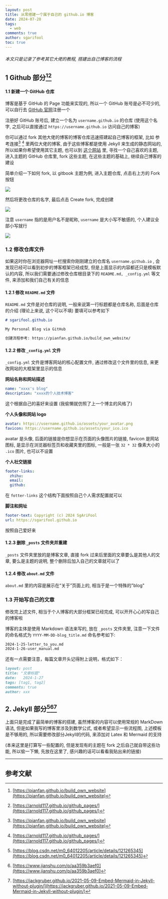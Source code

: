 ```yaml
---
layout: post
title: 从零搭建一个属于自己的 github.io 博客
date: 2024-07-28
tags:
  - web
comments: true
author: sgarifool
toc: true
---
```


###### 本文只是记录了参考其它大佬的教程, 搭建出自己博客的流程

<!-- more -->

## 1 Github 部分[^1][^2]

#### 1.1 新建一个 GitHub 仓库

博客是基于 GitHub 的 Page 功能来实现的, 所以一个 GitHub 账号是必不可少的, 可以自行去 [GitHub 官网](https://github.com)注册一个

注册好 GitHub 账号后, 建立一个名为 `username.github.io` 的仓库 (使用这个名字, 之后可以直接通过 `https://username.github.io` 访问自己的博客)

你可以通过 fork 其他大佬的博客的博客仓库迅速搭建起自己博客的框架, 比如 参考连接[^1] [^2] 里两位大佬的博客, 由于这些博客都是使用 Jekyll 来生成的静态网站的, 所以如果你希望使用其它主题, 也可以到 [这个网站](http://jekyllthemes.org/) 里, 寻找一个自己喜欢的主题, 进入主题的 GitHub 仓库里, fork 这些主题, 在这些主题的基础上, 继续自己博客的建设

简单介绍一下如何 fork, 以 gitbook 主题为例, 进入主题仓库, 点击右上方的 Fork 按钮

![](../assets/img-2024-07-23-build_own_blog.png)

然后将更改仓库的名字, 最后点击 Create fork, 完成创建

![](../assets/img-2024-07-23-build_own_blog-1.png)

注意 `username` 指的是用户名不是昵称, `username` 是大小写不敏感的, 个人建议全部小写就行

![](../assets/img-2024-07-23-build_own_blog-2.png)

### 1.2 修改仓库文件

如果这时你在浏览器网址一栏搜索你刚刚建立的仓库名 `username.github.io` , 会发现已经可以看到初步的博客框架已经成型, 但是上面显示的内容都还只是模板默认的内容, 所以我们需要通过修改仓库根目录下的 `README.md, _config.yml` 等文件, 来添加和我们自己有关的信息

#### 1.2.1 修改 `README.md` 文件

`README.md` 文件是对仓库的说明, 一般来说第一行标题都是仓库名称, 后面是仓库的介绍 (理论上来说, 这个可以不填) 要填可以参考如下

```markdown
# sgarifool.github.io

My Personal Blog via GitHub

创建流程参考: https://pianfan.github.io/build_own_website/
```

#### 1.2.2 修改 `_config.yml` 文件

`_config.yml` 文件是博客网站的核心配置文件, 通过修改这个文件里的信息, 来更改网站的大框架里显示的信息

**网站名称和网站描述**

```yml
name: "xxxx's blog"
description: "xxxx的个人技术博客"
```

这个根据自己的喜好来设置 (我偷懒就仿照了上一个博主的风格了) 

**个人头像和网站 logo**

```yml
avatar: https://username.github.io/assets/your_avatar.png
favicon: https://username.github.io/assets/your_ico.ico
```

avatar 是头像, 后面的链接是你想显示在页面的头像图片的链接, favicon 是网站图标, 是显示在浏览器标签页和收藏夹里的图标, 一般是一张 `32 * 32` 像素大小的 `.ico` 图片, 也可以不设置

**个人社交链接** 

```yml
footer-links:
  zhihu: 
  email:
  github: 
```

在 `fotter-links` 这个结构下面按照自己个人需求配置就可以

**脚注和网址**

```yml
footer-text: Copyright (c) 2024 SgAriFool
url: https://sgarifool.github.io
```

按照自己爱好来
#### 1.2.3 删除 `_posts` 文件夹并重建

`_posts` 文件夹里放的是博客文章, 直接 fork 过来后里面的文章要么是其他人的文章, 要么是主题的说明, 整个删除后加入自己的文章就可以了

#### 1.2.4 修改 `about.md` 文件

`about.md` 里的内容是展示在“关于”页面上的, 相当于是一个特殊的"blog"

### 1.3 开始写自己的文章

修改完上述文件, 相当于个人博客的大部分框架已经完成, 可以开开心心的写自己的博客啦

博客的主体是使用 Markdown 语法来写的, 放在 `_posts` 文件夹里, 注意一下文件的命名格式为 `YYYY-MM-DD-blog_title.md` 命名参考如下: 

```bash
2024-1-25-letter_to_you.md
2024-1-26-user_manual.md
```

还有一点需要注意，每篇文章开头记得附上说明，格式如下：

```markdown
layout: post
title: "文章标题"
date:   2024-1-27
tags: [tag1, tag2]
comments: true
author: xxx
```

## 2. Jekyll 部分[^3][^4][^5]

上面只是完成了最简单的博客的搭建, 虽然博客的内容可以使用常规的 MarkDown 语法, 但是如果我写的博客里涉及到数学公式, 或者希望显示一些流程图, 上述模板是不够用的, 所以需要修改部分Jekyll的代码, 来添加对 Latex 和 Mermaid 的支持

(本来这里是打算写一些配置的, 但是发现有的主题在 fork 之后自己就自带这些功能, 所以偷一下懒, 先放在这里了, 感兴趣的话可以看看我贴出来的链接)

---

## 参考文献

[^1]: [https://pianfan.github.io/build_own_website](https://pianfan.github.io/build_own_website)

[^2]: [https://arnold117.github.io/github_pages/](https://arnold117.github.io/github_pages/)

[^3]: [https://blog.csdn.net/m0_64012205/article/details/121265345](https://blog.csdn.net/m0_64012205/article/details/121265345)

[^4]: [https://www.jianshu.com/p/aa359b3aef0](https://www.jianshu.com/p/aa359b3aef0)

[^5]: [https://jackgruber.github.io/2021-05-09-Embed-Mermaid-in-Jekyll-without-plugin/](https://jackgruber.github.io/2021-05-09-Embed-Mermaid-in-Jekyll-without-plugin/)
